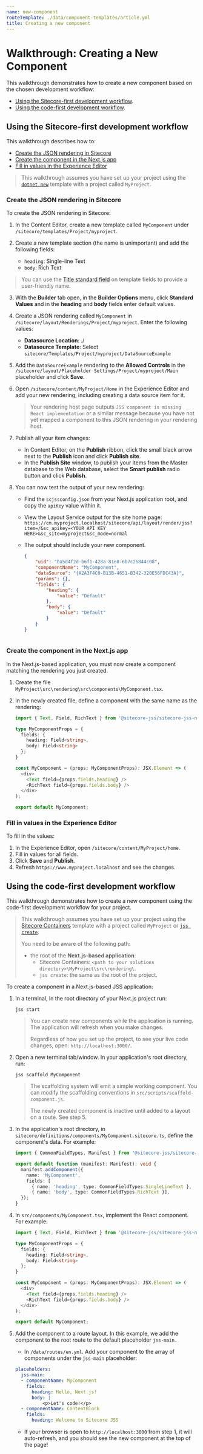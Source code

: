 ```yaml
---
name: new-component
routeTemplate: ./data/component-templates/article.yml
title: Creating a new component
---
```

# Walkthrough: Creating a New Component

This walkthrough demonstrates how to create a new component based on the chosen development workflow: 

* [Using the Sitecore-first development workflow](#using-the-sitecore-first-development-workflow).
* [Using the code-first development workflow](#using-the-code-first-development-workflow).

## Using the Sitecore-first development workflow

This walkthrough describes how to:
<!-- no toc -->
- [Create the JSON rendering in Sitecore](#create-the-json-rendering-in-sitecore)
- [Create the component in the Next.js app](#create-the-component-in-the-nextjs-app)
- [Fill in values in the Experience Editor](#fill-in-values-in-the-experience-editor)

> This walkthrough assumes you have set up your project using the [`dotnet new`](/docs/nextjs/getting-started-nextjs/walkthrough-dotnetnew) template with a project called `MyProject`.

### Create the JSON rendering in Sitecore

To create the JSON rendering in Sitecore:

1. In the Content Editor, create a new template called `MyComponent` under `/sitecore/templates/Project/myproject`.

2. Create a new template section (the name is unimportant) and add the following fields:

   - `heading`: Single-line Text
   - `body`: Rich Text
   
  > You can use the [Title standard field](https://doc.sitecore.com/developers/100/sitecore-experience-manager/en/the-template-field-template.html#UUID-10009387-6d92-725d-7fd1-cf479e91bbbf_UUID-31b3c8a3-5a9c-ed7d-bc68-483a20f9a2ec) on template fields to provide a user-friendly name.

3. With the **Builder** tab open, in the **Builder Options** menu, click **Standard Values** and in the **heading** and **body** fields enter default values.

4. Create a JSON rendering called `MyComponent` in `/sitecore/layout/Renderings/Project/myproject`. Enter the following values:

   - **Datasource Location**: ./
   - **Datasource Template**: Select `sitecore/Templates/Project/myproject/DataSourceExample`

5. Add the `DataSourceExample` rendering to the **Allowed Controls** in the `/sitecore/layout/Placeholder Settings/Project/myproject/Main` placeholder and click **Save**.

6. Open `/sitecore/content/MyProject/Home` in the Experience Editor and add your new rendering, including creating a data source item for it.

   > Your rendering host page outputs `JSS component is missing React implementation` or a similar message because you have not yet mapped a component to this JSON rendering in your rendering host.

7. Publish all your item changes:

   - In Content Editor, on the **Publish** ribbon, click the small black arrow next to the **Publish** icon and click **Publish site**.
   - In the **Publish Site** window, to publish your items from the Master database to the Web database, select the **Smart publish** radio button and click **Publish**.

8. You can now test the output of your new rendering:

   - Find the `scjssconfig.json` from your Next.js application root, and copy the `apiKey` value within it.

   - View the Layout Service output for the site home page:
    `https://cm.myproject.localhost/sitecore/api/layout/render/jss?item=/&sc_apikey=<YOUR API KEY HERE>&sc_site=myproject&sc_mode=normal`

   - The output should include your new component.

     ```json
     {
         "uid": "ba5d4f2d-b6f1-428a-81e8-6b7c25844c08",
         "componentName": "MyComponent",
         "dataSource": "{A2A3F4C0-B13B-4651-B342-320E56FDC43A}",
         "params": {},
         "fields": {
             "heading": {
                 "value": "Default"
             },
             "body": {
                 "value": "Default"
             }
         }
     }
         
     ```

### Create the component in the Next.js app

In the Next.js-based application, you must now create a component matching the rendering you just created.

1. Create the file `MyProject\src\rendering\src\components\MyComponent.tsx`.
2. In the newly created file, define a component with the same name as the rendering:

   ```typescript
   import { Text, Field, RichText } from '@sitecore-jss/sitecore-jss-nextjs';
   
   type MyComponentProps = {
     fields: {
       heading: Field<string>,
       body: Field<string>  
     };
   }
   
   const MyComponent = (props: MyComponentProps): JSX.Element => (
     <div>
       <Text field={props.fields.heading} />
       <RichText field={props.fields.body} />
     </div>
   );
   
   export default MyComponent;
   
   ```

### Fill in values in the Experience Editor

To fill in the values:

1. In the Experience Editor, open `/sitecore/content/MyProject/home`.
2. Fill in values for all fields.
3. Click **Save** and **Publish**.
4. Refresh `https://www.myproject.localhost` and see the changes.

## Using the code-first development workflow

This walkthrough demonstrates how to create a new component using the code-first development workflow for your project.

> This walkthrough assumes you have set up your project using the [Sitecore Containers](/docs/nextjs/getting-started-nextjs/walkthrough-dotnetnew) template with a project called `MyProject` or [`jss create`](/docs/nextjs/getting-started-nextjs/walkthrough-jsscreate).
>
> You need to be aware of the following path: 
> * the root of the **Next.js-based application**: 
>   * Sitecore Containers: `<path to your solutions directory>\MyProject\src\rendering\`.
>   * `jss create`: the same as the root of the project.

To create a component in a Next.js-based JSS application:

1. In a terminal, in the root directory of your Next.js project run: 

     ```
     jss start
     ```

   > You can create new components while the application is running. The application will refresh when you make changes.
   >
   > Regardless of how you set up the project, to see your live code changes, open: `http://localhost:3000/`.

2. Open a new terminal tab/window. In your application's root directory, run: 

   ```
   jss scaffold MyComponent
   ```

   > The scaffolding system will emit a simple working component. You can modify the scaffolding conventions in `src/scripts/scaffold-component.js`.
   >
   > The newly created component is inactive until added to a layout on a route. See step 5.

3. In the application's root directory, in `sitecore/definitions/components/MyComponent.sitecore.ts`, define the component's data. For example: 

   ```typescript
   import { CommonFieldTypes, Manifest } from '@sitecore-jss/sitecore-jss-manifest';
   
   export default function (manifest: Manifest): void {
     manifest.addComponent({
       name: 'MyComponent',
       fields: [
         { name: 'heading', type: CommonFieldTypes.SingleLineText },
         { name: 'body', type: CommonFieldTypes.RichText }],
     });
   }
   ```
   
4. In `src/components/MyComponent.tsx`, implement the React component. For example: 

   ```typescript
   import { Text, Field, RichText } from '@sitecore-jss/sitecore-jss-nextjs';
   
   type MyComponentProps = {
     fields: {
       heading: Field<string>,
       body: Field<string>  
     };
   }
   
   const MyComponent = (props: MyComponentProps): JSX.Element => (
     <div>
       <Text field={props.fields.heading} />
       <RichText field={props.fields.body} />
     </div>
   );
   
   export default MyComponent;
   
   ```

5. Add the component to a route layout. In this example, we add the component to the root route to the default placeholder `jss-main.`

   * In `/data/routes/en.yml`. Add your component to the array of components under the `jss-main` placeholder:

   ```yaml
   placeholders:
     jss-main:
     - componentName: MyComponent
       fields:
         heading: Hello, Next.js!
         body: |
             <p>Let's code!</p>
     - componentName: ContentBlock
       fields:
         heading: Welcome to Sitecore JSS
   ```

   - If your browser is open to `http://localhost:3000` from step 1, it will auto-refresh, and you should see the new component at the top of the page!

     

